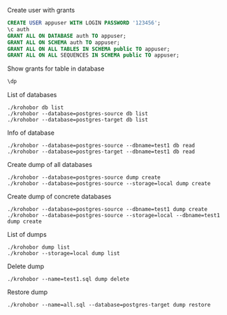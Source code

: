 Create user with grants
```sql
CREATE USER appuser WITH LOGIN PASSWORD '123456';
\c auth
GRANT ALL ON DATABASE auth TO appuser;
GRANT ALL ON SCHEMA auth TO appuser;
GRANT ALL ON ALL TABLES IN SCHEMA public TO appuser;
GRANT ALL ON ALL SEQUENCES IN SCHEMA public TO appuser;
```

Show grants for table in database
```sql
\dp
```

List of databases
```env
./krohobor db list
./krohobor --database=postgres-source db list
./krohobor --database=postgres-target db list
```

Info of database
```env
./krohobor --database=postgres-source --dbname=test1 db read
./krohobor --database=postgres-target --dbname=test1 db read
```


Create dump of all databases
```env
./krohobor --database=postgres-source dump create
./krohobor --database=postgres-source --storage=local dump create
```

Create dump of concrete databases
```env
./krohobor --database=postgres-source --dbname=test1 dump create
./krohobor --database=postgres-source --storage=local --dbname=test1 dump create
```

List of dumps
```env
./krohobor dump list
./krohobor --storage=local dump list
```

Delete dump
```env
./krohobor --name=test1.sql dump delete
```

Restore dump
```env
./krohobor --name=all.sql --database=postgres-target dump restore
```
